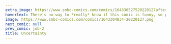 ```yaml
---
extra_image: https://www.smbc-comics.com/comics/164330527520220127after.png
hovertext: There's no way to *really* know if this comic is funny, so probably the best thing is to send it to other people for confirmation.
image: https://www.smbc-comics.com/comics/1643304834-20220127.png
next_comic: null
prev_comic: job-2
title: Uncertainty
---
```


